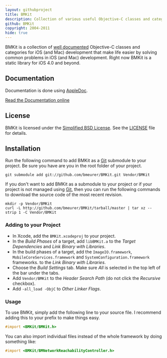 ```yaml
---
layout: githubproject
title: BMKit
description: Collection of various useful Objective-C classes and categories
github: BMKit
copyright: 2004-2011
hide: true
---
```


BMKit is a collection of [well documented](https://bmeurer.github.io/BMKit) Objective-C classes and categories for iOS (and Mac) development that make life easier by solving common problems in iOS (and Mac) development. Right now BMKit is a static library for iOS 4.0 and beyond.


## Documentation

Documentation is done using [AppleDoc](https://github.com/tomaz/appledoc).

<a class="button" href="https://bmeurer.github.io/BMKit">Read the Documentation online</a>


## License

BMKit is licensed under the [Simplified BSD License](http://en.wikipedia.org/wiki/BSD_license).
See the [LICENSE](http://github.com/bmeurer/BMKit/raw/master/LICENSE) file for details.


## Installation

Run the following command to add BMKit as a [Git](http://git-scm.org) submodule to your project. Be sure you have are you in the root folder of your project.

```
git submodule add git://github.com/bmeurer/BMKit.git Vendor/BMKit
```

If you don't want to add BMKit as a submodule to your project or if your project is not managed using [Git](http://git-scm.org), then you can run the following commands to download the source code of the most recent revision.

```
mkdir -p Vendor/BMKit
curl -L http://github.com/bmeurer/BMKit/tarball/master | tar xz --strip 1 -C Vendor/BMKit
```


### Adding to your Project

- In Xcode, add the `BMKit.xcodeproj` to your project.
- In the _Build Phases_ of a target, add `libBMKit.a` to the _Target Dependencies_ and _Link Binary with Libraries_.
- In the build phases of a target, add the `ImageIO.framework`, `MobileCoreServices.framework` and `SystemConfiguration.framework` frameworks. to the _Link Binary with Libraries_.
- Choose the _Build Settings_ tab. Make sure _All_ is selected in the top left of the bar under the tabs.
- Add `Vendor/BMKit` to the _Header Search Path_ (do not click the _Recursive_ checkbox).
- Add `-all_load -ObjC` to _Other Linker Flags_.


### Usage

To use BMKit, simply add the following line to your source file. I recommend adding this to your prefix to make things easy.

```objectivec
#import <BMKit/BMKit.h>
```

You can also import individual files instead of the whole framework by doing something like:

```objectivec
#import <BMKit/BMNetworkReachabilityController.h>
```
